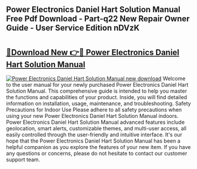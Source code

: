 ## Power Electronics Daniel Hart Solution Manual Free Pdf Download - Part-q22 New Repair Owner Guide - User Service Edition nDVzK

# <h2><a href="http://cf18799.oget.top/?id=Power+Electronics+Daniel+Hart+Solution+Manual">🔗Download New 👉🔴 Power Electronics Daniel Hart Solution Manual</a></h2>

[![Power Electronics Daniel Hart Solution Manual new download](https://i.imgur.com/5g1atiW.png)](http://cf18799.oget.top/?id=Power+Electronics+Daniel+Hart+Solution+Manual)
Welcome to the user manual for your newly purchased Power Electronics Daniel Hart Solution Manual. This comprehensive guide is intended to help you master the functions and capabilities of your product. Inside, you will find detailed information on installation, usage, maintenance, and troubleshooting. Safety Precautions for Indoor Use Please adhere to all safety precautions when using your new Power Electronics Daniel Hart Solution Manual indoors. Power Electronics Daniel Hart Solution Manual advanced features include geolocation, smart alerts, customizable themes, and multi-user access, all easily controlled through the user-friendly and intuitive interface. It's our hope that the Power Electronics Daniel Hart Solution Manual has been a helpful companion as you explore the features of your new item. If you have any questions or concerns, please do not hesitate to contact our customer support team.

